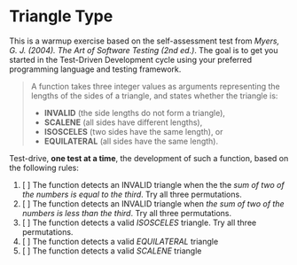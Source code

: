# Triangle Type

This is a warmup exercise based on the self-assessment test from *Myers, G. J. (2004). The Art of Software Testing (2nd ed.)*. The goal is to get you started in the Test-Driven Development cycle using your preferred programming language and testing framework.

> A function takes three integer values as arguments representing the lengths of the sides of a triangle, and states whether the triangle is:
>
> - **INVALID** (the side lengths do not form a triangle), 
> - **SCALENE** (all sides have different lengths), 
> - **ISOSCELES** (two sides have the same length), or 
> - **EQUILATERAL** (all sides have the same length).

Test-drive, **one test at a time**, the development of such a function, based on the following rules: 

1. [ ] The function detects an INVALID triangle when the the *sum of two of the numbers is equal to the third*.  Try all three permutations.
2. [ ] The function detects an INVALID triangle when *the sum of two of the numbers is less than the third*. Try all three permutations.
3. [ ] The function detects a valid *ISOSCELES* triangle.  Try all three permutations.
4. [ ] The function detects a valid *EQUILATERAL* triangle
5. [ ] The function detects a valid *SCALENE* triangle